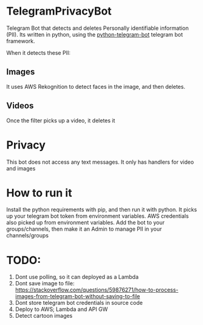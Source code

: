 # TelegramPrivacyBot
Telegram Bot that detects and deletes Personally identifiable information (PII).
Its written in python, using the [python-telegram-bot](https://pypi.org/project/python-telegram-bot/) telegram bot framework. 

When it detects these PII:
## Images
It uses AWS Rekognition to detect faces in the image, and then deletes.
## Videos
Once the filter picks up a video, it deletes it

# Privacy
This bot does not access any text messages. It only has handlers for video and images

# How to run it
Install the python requirements with pip, and then run it with python.
It picks up your telegram bot token from environment variables. AWS credentials also picked up from environment variables.
Add the bot to your groups/channels, then make it an Admin to manage PII in your channels/groups

# TODO: 
1. Dont use polling, so it can deployed as a Lambda
2. Dont save image to file: https://stackoverflow.com/questions/59876271/how-to-process-images-from-telegram-bot-without-saving-to-file
3. Dont store telegram bot credentials in source code
4. Deploy to AWS; Lambda and API GW
5. Detect cartoon images
